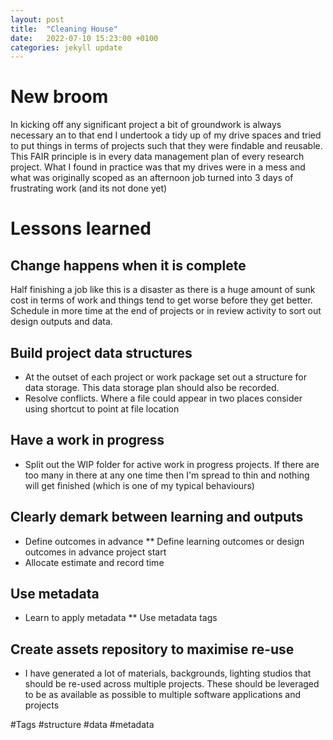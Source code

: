 ```yaml
---
layout: post
title:  "Cleaning House"
date:   2022-07-10 15:23:00 +0100
categories: jekyll update
---
```

# New broom
In kicking off any significant project a bit of groundwork is always necessary
an to that end I undertook a tidy up of my drive spaces and tried to put things in terms of projects such that they were findable and reusable. This FAIR principle is in every data management plan of every research project. What I found in practice was that my drives were in a mess and what was originally scoped as an afternoon job turned into 3 days of frustrating work (and its not done yet)

# Lessons learned
## Change happens when it is complete
Half finishing a job like this is a disaster as there is a huge amount of sunk cost in terms of work and things tend to get worse before they get better. Schedule in more time at the end of projects or in review activity to sort out design outputs and data.

## Build project data structures
* At the outset of each project or work package set out a structure for data storage. This data storage plan should also be recorded.
* Resolve conflicts. Where a file could appear in two places consider using shortcut to point at file location

## Have a work in progress
* Split out the WIP folder for active work in progress projects. If there are too many in there at any one time then I'm spread to thin and nothing will get finished (which is one of my typical behaviours)

## Clearly demark between learning and outputs

* Define outcomes in advance
** Define learning outcomes or design outcomes in advance project start
* Allocate estimate and record time

## Use metadata
* Learn to apply metadata
** Use metadata tags

## Create assets repository to maximise re-use
* I have generated a lot of materials, backgrounds, lighting studios that should be re-used across multiple projects. These should be leveraged to be as available as possible to multiple software applications and projects

#Tags #structure #data #metadata
